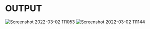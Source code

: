 # OUTPUT
![Screenshot 2022-03-02 111053](https://user-images.githubusercontent.com/98829253/156302495-45456baa-a6b6-4237-826e-d48404661fd9.png)
![Screenshot 2022-03-02 111144](https://user-images.githubusercontent.com/98829253/156302503-5c520897-a7cb-4a46-a3ea-d92e59b1e6b4.png)
